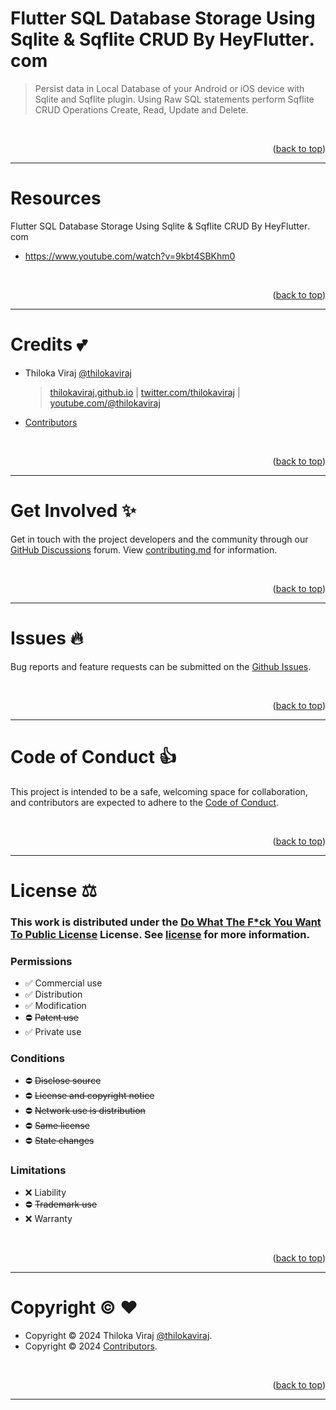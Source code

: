 <a name="readme-top"></a>

# Flutter SQL Database Storage Using Sqlite & Sqflite CRUD By HeyFlutter․com

> Persist data in Local Database of your Android or iOS device with Sqlite and Sqflite plugin. Using Raw SQL statements perform Sqflite CRUD Operations Create, Read, Update and Delete.

<br>
<p align="right">(<a href="#readme-top">back to top</a>)</p>

---

# Resources

Flutter SQL Database Storage Using Sqlite & Sqflite CRUD By HeyFlutter․com

- <https://www.youtube.com/watch?v=9kbt4SBKhm0>

<br>
<p align="right">(<a href="#readme-top">back to top</a>)</p>

---

# Credits :two_hearts:

- Thiloka Viraj [@thilokaviraj](https://github.com/thilokaviraj)

  > [thilokaviraj.github.io](https://thilokaviraj.github.io) | [twitter.com/thilokaviraj](https://twitter.com/thilokaviraj) | [youtube.com/@thilokaviraj](https://youtube.com/@thilokaviraj)

- [Contributors](/../../graphs/contributors)

<br>
<p align="right">(<a href="#readme-top">back to top</a>)</p>

---

# Get Involved :sparkles:

Get in touch with the project developers and the community through our [GitHub Discussions](/../../discussions) forum. View [contributing.md](/contributing.md) for information.

<br>
<p align="right">(<a href="#readme-top">back to top</a>)</p>

---

# Issues :fire:

Bug reports and feature requests can be submitted on the [Github Issues](/../../issues).

<br>
<p align="right">(<a href="#readme-top">back to top</a>)</p>

---

# Code of Conduct :thumbsup:

This project is intended to be a safe, welcoming space for collaboration, and contributors are expected to adhere to the [Code of Conduct](/code_of_conduct.md).

<br>
<p align="right">(<a href="#readme-top">back to top</a>)</p>

---

# License :balance_scale:

### This work is distributed under the [Do What The F\*ck You Want To Public License](https://choosealicense.com/licenses/wtfpl/) License. See [license](/license.md) for more information.

### Permissions

- :white_check_mark: Commercial use
- :white_check_mark: Distribution
- :white_check_mark: Modification
- :no_entry: ~~Patent use~~
- :white_check_mark: Private use

### Conditions

- :no_entry: ~~Disclose source~~
- :no_entry: ~~License and copyright notice~~
- :no_entry: ~~Network use is distribution~~
- :no_entry: ~~Same license~~
- :no_entry: ~~State changes~~

### Limitations

- :x: Liability
- :no_entry: ~~Trademark use~~
- :x: Warranty

<br>
<p align="right">(<a href="#readme-top">back to top</a>)</p>

---

# Copyright :copyright: :heart:

- Copyright © 2024 Thiloka Viraj [@thilokaviraj](https://github.com/thilokaviraj).
- Copyright © 2024 [Contributors](/../../graphs/contributors).

<br>
<p align="right">(<a href="#readme-top">back to top</a>)</p>

---
